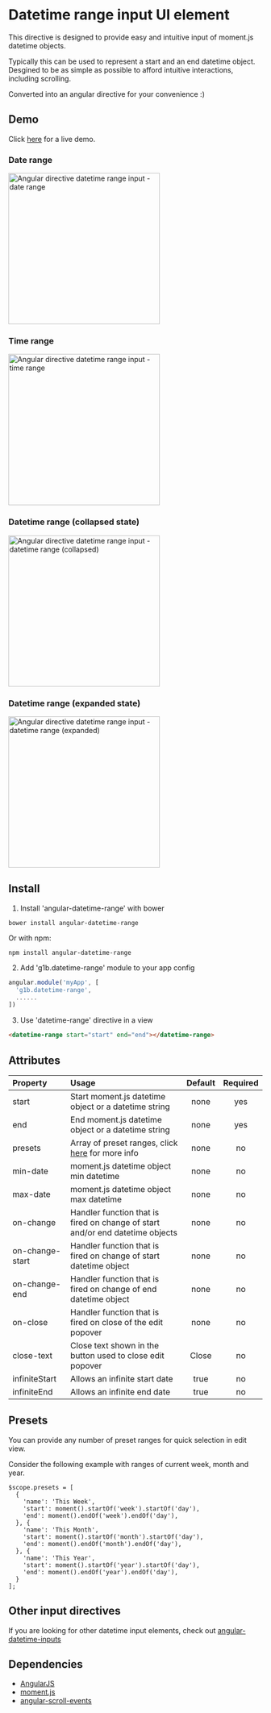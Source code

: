 # Datetime range input UI element

This directive is designed to provide easy and intuitive input of moment.js datetime objects.

Typically this can be used to represent a start and an end datetime object.  
Desgined to be as simple as possible to afford intuitive interactions, including scrolling.

Converted into an angular directive for your convenience :)

## Demo
Click <a href="https://rawgit.com/g1eb/angular-datetime-range/master/" target="_blank">here</a> for a live demo.

### Date range
[<img src="https://raw.githubusercontent.com/g1eb/angular-datetime-range/master/images/date_range.png" alt="Angular directive datetime range input - date range" width="300px">](https://rawgit.com/g1eb/angular-datetime-range/master/)

### Time range
[<img src="https://raw.githubusercontent.com/g1eb/angular-datetime-range/master/images/time_range.png" alt="Angular directive datetime range input - time range" width="300px">](https://rawgit.com/g1eb/angular-datetime-range/master/)

### Datetime range (collapsed state)
[<img src="https://raw.githubusercontent.com/g1eb/angular-datetime-range/master/images/datetime_range_collapsed.png" alt="Angular directive datetime range input - datetime range (collapsed)" width="300px">](https://rawgit.com/g1eb/angular-datetime-range/master/)

### Datetime range (expanded state)
[<img src="https://raw.githubusercontent.com/g1eb/angular-datetime-range/master/images/datetime_range_expanded.png" alt="Angular directive datetime range input - datetime range (expanded)" width="300px">](https://rawgit.com/g1eb/angular-datetime-range/master/)

## Install

1) Install 'angular-datetime-range' with bower

```
bower install angular-datetime-range
```

Or with npm:

```
npm install angular-datetime-range
```

2) Add 'g1b.datetime-range' module to your app config


```javascript
angular.module('myApp', [
  'g1b.datetime-range',
  ......
])
```

3) Use 'datetime-range' directive in a view

```html
<datetime-range start="start" end="end"></datetime-range>
```

## Attributes

|Property        | Usage           | Default  | Required |
|:------------- |:-------------|:-----:|:-----:|
| start | Start moment.js datetime object or a datetime string | none | yes |
| end | End moment.js datetime object or a datetime string | none | yes |
| presets | Array of preset ranges, click <a href="https://github.com/g1eb/angular-datetime-range#presets" target="_blank">here</a> for more info | none | no |
| min-date | moment.js datetime object min datetime | none | no |
| max-date | moment.js datetime object max datetime | none | no |
| on-change | Handler function that is fired on change of start and/or end datetime objects | none | no |
| on-change-start | Handler function that is fired on change of start datetime object | none | no |
| on-change-end | Handler function that is fired on change of end datetime object | none | no |
| on-close | Handler function that is fired on close of the edit popover | none | no |
| close-text | Close text shown in the button used to close edit popover | Close | no |
| infiniteStart | Allows an infinite start date | true | no |
| infiniteEnd | Allows an infinite end date | true | no |

## Presets

You can provide any number of preset ranges for quick selection in edit view.  

Consider the following example with ranges of current week, month and year.
```
$scope.presets = [
  {
    'name': 'This Week',
    'start': moment().startOf('week').startOf('day'),
    'end': moment().endOf('week').endOf('day'),
  }, {
    'name': 'This Month',
    'start': moment().startOf('month').startOf('day'),
    'end': moment().endOf('month').endOf('day'),
  }, {
    'name': 'This Year',
    'start': moment().startOf('year').startOf('day'),
    'end': moment().endOf('year').endOf('day'),
  }
];
```

## Other input directives

If you are looking for other datetime input elements, check out [angular-datetime-inputs](https://github.com/g1eb/angular-datetime-inputs)

## Dependencies

* [AngularJS](https://angularjs.org/)
* [moment.js](http://momentjs.com/)
* [angular-scroll-events](https://github.com/g1eb/angular-scroll-events)
